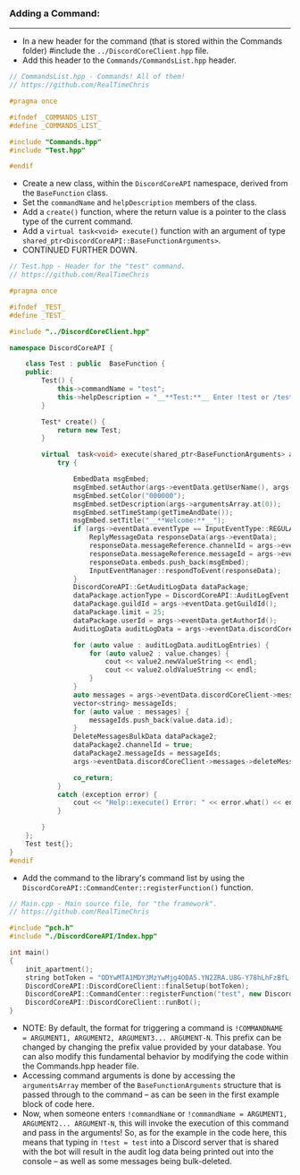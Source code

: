### **Adding a Command:**
---
- In a new header for the command (that is stored within the Commands folder) #include the `../DiscordCoreClient.hpp` file.
- Add this header to the `Commands/CommandsList.hpp` header.
```cpp
// CommandsList.hpp - Commands! All of them!
// https://github.com/RealTimeChris

#pragma once

#ifndef _COMMANDS_LIST_
#define _COMMANDS_LIST_

#include "Commands.hpp"
#include "Test.hpp"

#endif
```
- Create a new class, within the `DiscordCoreAPI` namespace, derived from the `BaseFunction` class.
- Set the `commandName` and `helpDescription` members of the class.
- Add a `create()` function, where the return value is a pointer to the class type of the current command.
- Add a `virtual task<void> execute()` function with an argument of type `shared_ptr<DiscordCoreAPI::BaseFunctionArguments>`.
- CONTINUED FURTHER DOWN.

```cpp
// Test.hpp - Header for the "test" command.
// https://github.com/RealTimeChris

#pragma once

#ifndef _TEST_
#define _TEST_

#include "../DiscordCoreClient.hpp"

namespace DiscordCoreAPI {

	class Test : public  BaseFunction {
	public:
		Test() {
			this->commandName = "test";
			this->helpDescription = "__**Test:**__ Enter !test or /test to run this command!";
		}

		Test* create() {
			return new Test;
		}

		virtual  task<void> execute(shared_ptr<BaseFunctionArguments> args) {
			try {

				EmbedData msgEmbed;
				msgEmbed.setAuthor(args->eventData.getUserName(), args->eventData.getAvatarURL());
				msgEmbed.setColor("000000");
				msgEmbed.setDescription(args->argumentsArray.at(0));
				msgEmbed.setTimeStamp(getTimeAndDate());
				msgEmbed.setTitle("__**Welcome:**__");
				if (args->eventData.eventType == InputEventType::REGULAR_MESSAGE) {
					ReplyMessageData responseData(args->eventData);
					responseData.messageReference.channelId = args->eventData.getChannelId();
					responseData.messageReference.messageId = args->eventData.getMessageId();
					responseData.embeds.push_back(msgEmbed);
					InputEventManager::respondToEvent(responseData);
				}
				DiscordCoreAPI::GetAuditLogData dataPackage;
				dataPackage.actionType = DiscordCoreAPI::AuditLogEvent::ROLE_UPDATE;
				dataPackage.guildId = args->eventData.getGuildId();
				dataPackage.limit = 25;
				dataPackage.userId = args->eventData.getAuthorId();
				AuditLogData auditLogData = args->eventData.discordCoreClient->guilds->getAuditLogDataAsync(dataPackage).get();

				for (auto value : auditLogData.auditLogEntries) {
					for (auto value2 : value.changes) {
						cout << value2.newValueString << endl;
						cout << value2.oldValueString << endl;
					}
				}
				auto messages = args->eventData.discordCoreClient->messages->fetchMessagesAsync({ .channelId = args->eventData.getChannelId(), .limit = 100, .beforeThisId = args->eventData.getMessageId() }).get();
				vector<string> messageIds;
				for (auto value : messages) {
					messageIds.push_back(value.data.id);
				}
				DeleteMessagesBulkData dataPackage2;
				dataPackage2.channelId = true;
				dataPackage2.messageIds = messageIds;
				args->eventData.discordCoreClient->messages->deleteMessasgeBulkAsync(dataPackage2).get();

				co_return;
			}
			catch (exception error) {
				cout << "Help::execute() Error: " << error.what() << endl << endl;
			}

		}
	};
	Test test{};
}
#endif
```
- Add the command to the library's command list by using the `DiscordCoreAPI::CommandCenter::registerFunction()` function.

```cpp
// Main.cpp - Main source file, for "the framework".
// https://github.com/RealTimeChris

#include "pch.h"
#include "./DiscordCoreAPI/Index.hpp"

int main()
{
    init_apartment();
    string botToken = "ODYwMTA1MDY3MzYwMjg4ODA5.YN2ZRA.U8G-Y78hLhFzBfL-VH8v0-zHhzI";
    DiscordCoreAPI::DiscordCoreClient::finalSetup(botToken);
    DiscordCoreAPI::CommandCenter::registerFunction("test", new DiscordCoreAPI::Test);
    DiscordCoreAPI::DiscordCoreClient::runBot();
}
```
- NOTE: By default, the format for triggering a command is `!COMMANDNAME = ARGUMENT1, ARGUMENT2, ARGUMENT3... ARGUMENT-N`. This prefix can be changed by changing the prefix value provided by your database. You can also modify this fundamental behavior by modifying the code within the Commands.hpp header file.
- Accessing command arguments is done by accessing the `argumentsArray` member of the `BaseFunctionArguments` structure that is passed through to the command – as can be seen in the first example block of code here.
- Now, when someone enters `!commandName` or `!commandName = ARGUMENT1, ARGUMENT2... ARGUMENT-N`, this will invoke the execution of this command and pass in the arguments! So, as for the example in the code here, this means that typing in `!test = test` into a Discord server that is shared with the bot will result in the audit log data being printed out into the console – as well as some messages being bulk-deleted.
